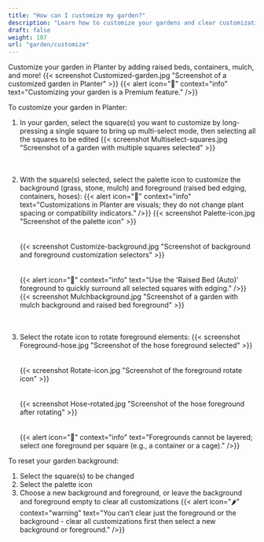 ```yaml
---
title: "How can I customize my garden?"
description: "Learn how to customize your gardens and clear customizations"
draft: false
weight: 107
url: "garden/customize"
---
```


Customize your garden in Planter by adding raised beds, containers, mulch, and more!
{{< screenshot Customized-garden.jpg "Screenshot of a customized garden in Planter" >}}
{{< alert icon="💸" context="info" text="Customizing your garden is a Premium feature." />}}

To customize your garden in Planter:

1. In your garden, select the square(s) you want to customize by long-pressing a single square to bring up multi-select mode, then selecting all the squares to be edited
{{< screenshot Multiselect-squares.jpg "Screenshot of a garden with multiple squares selected" >}}<br /><br /><br />
2. With the square(s) selected, select the palette icon to customize the background (grass, stone, mulch) and foreground (raised bed edging, containers, hoses):
{{< alert icon="🥕" context="info" text="Customizations in Planter are visuals; they do not change plant spacing or compatibility indicators." />}}
{{< screenshot Palette-icon.jpg "Screenshot of the palette icon" >}}<br /><br /><br />
{{< screenshot Customize-background.jpg "Screenshot of background and foreground customization selectors" >}}<br /><br /><br />
{{< alert icon="🥦" context="info" text="Use the 'Raised Bed (Auto)' foreground to quickly surround all selected squares with edging." />}}
{{< screenshot Mulchbackground.jpg "Screenshot of a garden with mulch background and raised bed foreground" >}}<br /><br /><br />

3. Select the rotate icon to rotate foreground elements:
{{< screenshot Foreground-hose.jpg "Screenshot of the hose foreground selected" >}}<br /><br /><br />
{{< screenshot Rotate-icon.jpg "Screenshot of the foreground rotate icon" >}}<br /><br /><br />
{{< screenshot Hose-rotated.jpg "Screenshot of the hose foreground after rotating" >}}<br /><br /><br />
{{< alert icon="🌿" context="info" text="Foregrounds cannot be layered; select one foreground per square (e.g., a container or a cage)." />}}

To reset your garden background:

1. Select the square(s) to be changed
2. Select the palette icon
3. Choose a new background and foreground, or leave the background and foreground empty to clear all customizations
{{< alert icon="🌶️" context="warning" text="You can’t clear just the foreground or the background - clear all customizations first then select a new background or foreground." />}}

